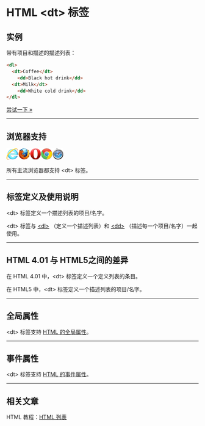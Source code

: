 # HTML &lt;dt&gt; 标签

## 实例

带有项目和描述的描述列表：

```HTML
<dl>
  <dt>Coffee</dt>
    <dd>Black hot drink</dd>
  <dt>Milk</dt>
    <dd>White cold drink</dd>
</dl>
```

[尝试一下 »](http://www.runoob.com/try/try.php?filename=tryhtml_dd_test)

--------

## 浏览器支持

![Internet Explorer](images/compatible_ie.gif)![Firefox](images/compatible_firefox.gif)![Opera](images/compatible_opera.gif)![Google Chrome](images/compatible_chrome.gif)![Safari](images/compatible_safari.gif)

所有主流浏览器都支持 &lt;dt&gt; 标签。

--------

## 标签定义及使用说明

&lt;dt&gt; 标签定义一个描述列表的项目/名字。

&lt;dt&gt; 标签与 [&lt;dl&gt;](058_tag-dl.md) （定义一个描述列表）和 [&lt;dd&gt;](051_tag-dd.md) （描述每一个项目/名字）一起使用。

--------

## HTML 4.01 与 HTML5之间的差异

在 HTML 4.01 中，&lt;dt&gt; 标签定义一个定义列表的条目。

在 HTML5 中，&lt;dt&gt; 标签定义一个描述列表的项目/名字。

--------

## 全局属性

&lt;dt&gt; 标签支持 [HTML 的全局属性](003_ref-standardattributes.md)。

--------

## 事件属性

&lt;dt&gt; 标签支持 [HTML 的事件属性](004_ref-eventattributes.md)。

--------

## 相关文章

HTML 教程：[HTML 列表](html-lists.html)
